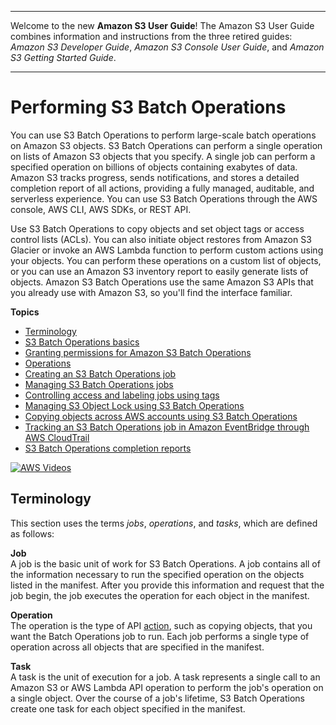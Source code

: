 --------

Welcome to the new **Amazon S3 User Guide**\! The Amazon S3 User Guide combines information and instructions from the three retired guides: *Amazon S3 Developer Guide*, *Amazon S3 Console User Guide*, and *Amazon S3 Getting Started Guide*\.

--------

# Performing S3 Batch Operations<a name="batch-ops"></a>

You can use S3 Batch Operations to perform large\-scale batch operations on Amazon S3 objects\. S3 Batch Operations can perform a single operation on lists of Amazon S3 objects that you specify\. A single job can perform a specified operation on billions of objects containing exabytes of data\. Amazon S3 tracks progress, sends notifications, and stores a detailed completion report of all actions, providing a fully managed, auditable, and serverless experience\. You can use S3 Batch Operations through the AWS console, AWS CLI, AWS SDKs, or REST API\.

Use S3 Batch Operations to copy objects and set object tags or access control lists \(ACLs\)\. You can also initiate object restores from Amazon S3 Glacier or invoke an AWS Lambda function to perform custom actions using your objects\. You can perform these operations on a custom list of objects, or you can use an Amazon S3 inventory report to easily generate lists of objects\. Amazon S3 Batch Operations use the same Amazon S3 APIs that you already use with Amazon S3, so you'll find the interface familiar\. 

**Topics**
+ [Terminology](#batch-ops-terminology)
+ [S3 Batch Operations basics](batch-ops-basics.md)
+ [Granting permissions for Amazon S3 Batch Operations](batch-ops-iam-role-policies.md)
+ [Operations](batch-ops-operations.md)
+ [Creating an S3 Batch Operations job](batch-ops-create-job.md)
+ [Managing S3 Batch Operations jobs](batch-ops-managing-jobs.md)
+ [Controlling access and labeling jobs using tags](batch-ops-job-tags.md)
+ [Managing S3 Object Lock using S3 Batch Operations](managing-object-lock-batchops.md)
+ [Copying objects across AWS accounts using S3 Batch Operations](batch-ops-examples-xcopy.md)
+ [Tracking an S3 Batch Operations job in Amazon EventBridge through AWS CloudTrail](batch-ops-examples-event-bridge-cloud-trail.md)
+ [S3 Batch Operations completion reports](batch-ops-examples-reports.md)

[![AWS Videos](http://img.youtube.com/vi/https://www.youtube.com/embed/hUv34voEftc//0.jpg)](http://www.youtube.com/watch?v=https://www.youtube.com/embed/hUv34voEftc/)

## Terminology<a name="batch-ops-terminology"></a>

This section uses the terms *jobs*, *operations*, and *tasks*, which are defined as follows:

**Job**  
A job is the basic unit of work for S3 Batch Operations\. A job contains all of the information necessary to run the specified operation on the objects listed in the manifest\. After you provide this information and request that the job begin, the job executes the operation for each object in the manifest\. 

**Operation**  
The operation is the type of API [action](https://docs.aws.amazon.com/AmazonS3/latest/API/API_Operations.html), such as copying objects, that you want the Batch Operations job to run\. Each job performs a single type of operation across all objects that are specified in the manifest\.

**Task**  
A task is the unit of execution for a job\. A task represents a single call to an Amazon S3 or AWS Lambda API operation to perform the job's operation on a single object\. Over the course of a job's lifetime, S3 Batch Operations create one task for each object specified in the manifest\.